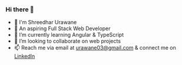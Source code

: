 ### Hi there 👋

<!--
**Shreedhar03/Shreedhar03** is a ✨ _special_ ✨ repository because its `README.md` (this file) appears on your GitHub profile.

Here are some ideas to get you started:
-->
- 👋 I'm Shreedhar Urawane
- 🔭 An aspiring Full Stack Web Developer
- 🌱 I’m currently learning Angular & TypeScript
- 👯 I’m looking to collaborate on web projects
- 📫 Reach me via email at urawane03@gmail.com & connect me on [LinkedIn](https://www.linkedin.com/in/shreedhar-urawane03/)

